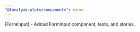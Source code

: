 ```yaml
---
"@localyze-pluto/components": minor
---
```


[FormInput] - Added FormInput component, tests, and stories.
